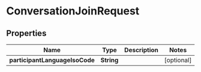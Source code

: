 
# ConversationJoinRequest

## Properties
Name | Type | Description | Notes
------------ | ------------- | ------------- | -------------
**participantLanguageIsoCode** | **String** |  |  [optional]



